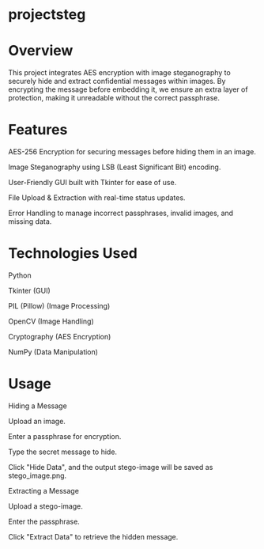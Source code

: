 # projectsteg

# Overview

This project integrates AES encryption with image steganography to securely hide and extract confidential messages within images. By encrypting the message before embedding it, we ensure an extra layer of protection, making it unreadable without the correct passphrase.

# Features

AES-256 Encryption for securing messages before hiding them in an image.

Image Steganography using LSB (Least Significant Bit) encoding.

User-Friendly GUI built with Tkinter for ease of use.

File Upload & Extraction with real-time status updates.

Error Handling to manage incorrect passphrases, invalid images, and missing data.

# Technologies Used

Python

Tkinter (GUI)

PIL (Pillow) (Image Processing)

OpenCV (Image Handling)

Cryptography (AES Encryption)

NumPy (Data Manipulation)


# Usage

Hiding a Message

Upload an image.

Enter a passphrase for encryption.

Type the secret message to hide.

Click "Hide Data", and the output stego-image will be saved as stego_image.png.

Extracting a Message

Upload a stego-image.

Enter the passphrase.

Click "Extract Data" to retrieve the hidden message.

